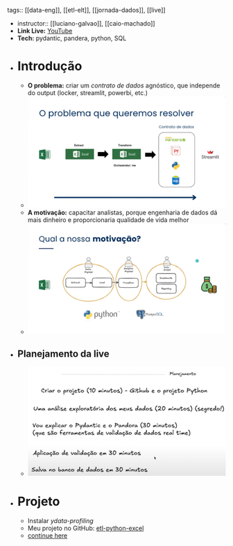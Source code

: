 tags:: [[data-eng]], [[etl-elt]], [[jornada-dados]], [[live]]

- instructor:: [[luciano-galvao]], [[caio-machado]]
- **Link Live:** [YouTube](https://www.youtube.com/live/JuOyNPjAer8?si=fD3Z6MDfACAWlh3G)
- **Tech:** pydantic, pandera, python, SQL
- # Introdução
	- **O problema:** criar um *contrato de dados* agnóstico, que independe do output (locker, streamlit, powerbi, etc.)
	- ![Captura de tela 2025-03-18 195258.png](../assets/Captura_de_tela_2025-03-18_195258_1742384233062_0.png)
	- **A motivação:** capacitar analistas, porque engenharia de dados dá mais dinheiro e proporcionaria qualidade de vida melhor
	- ![Captura de tela 2025-03-18 195528.png](../assets/Captura_de_tela_2025-03-18_195528_1742384243975_0.png)
- ## Planejamento da live
	- ![image.png](../assets/image_1742390152270_0.png)
- # Projeto
	- Instalar *ydata-profiling*
	- Meu projeto no GitHub: [etl-python-excel](https://github.com/taniomi/etl-python-excel.git)
	- [continue here](https://youtu.be/JuOyNPjAer8?t=3132)